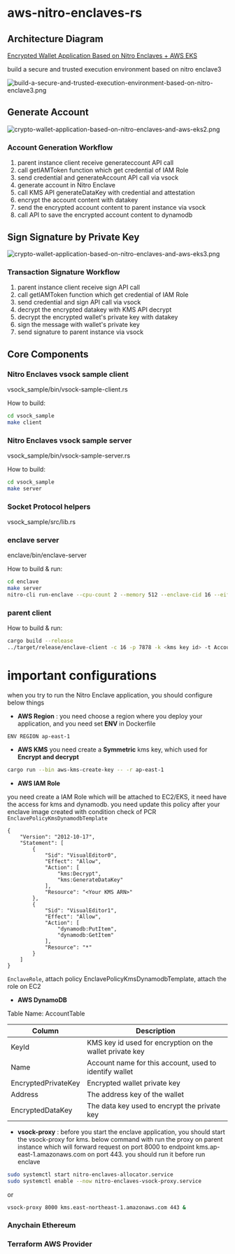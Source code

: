 # aws-nitro-enclaves-rs

## Architecture Diagram
[Encrypted Wallet Application Based on Nitro Enclaves + AWS EKS](https://aws.amazon.com/cn/blogs/china/crypto-wallet-application-based-on-nitro-enclaves-and-aws-eks/)

build a secure and trusted execution environment based on nitro enclave3

![build-a-secure-and-trusted-execution-environment-based-on-nitro-enclave3.png](docs%2Fimages%2Fbuild-a-secure-and-trusted-execution-environment-based-on-nitro-enclave3.png)

## Generate Account
![crypto-wallet-application-based-on-nitro-enclaves-and-aws-eks2.png](docs%2Fimages%2Fcrypto-wallet-application-based-on-nitro-enclaves-and-aws-eks2.png)

### Account Generation Workflow

1. parent instance client receive generateccount API call
2. call getlAMToken function which get credential of IAM Role
3. send credential and generateAccount API call via vsock
4. generate account in Nitro Enclave
5. call KMS API generateDataKey with credential and attestation
6. encrypt the account content with datakey
7. send the encrypted account content to parent instance via vsock
8. call API to save the encrypted account content to dynamodb

## Sign Signature by Private Key
![crypto-wallet-application-based-on-nitro-enclaves-and-aws-eks3.png](docs%2Fimages%2Fcrypto-wallet-application-based-on-nitro-enclaves-and-aws-eks3.png)

### Transaction Signature Workflow

1. parent instance client receive sign API call
2. call getlAMToken function which get credential of IAM Role
3. send credential and sign API call via vsock
4. decrypt the encrypted datakey with KMS API decrypt
5. decrypt the encrypted wallet's private key with datakey
6. sign the message with wallet's private key
7. send signature to parent instance via vsock

## Core Components
### Nitro Enclaves vsock sample client
vsock_sample/bin/vsock-sample-client.rs

How to build:
```sh
cd vsock_sample
make client
```

### Nitro Enclaves vsock sample server
vsock_sample/bin/vsock-sample-server.rs

How to build:
```sh
cd vsock_sample
make server
```

### Socket Protocol helpers
vsock_sample/src/lib.rs

### enclave server
enclave/bin/enclave-server

How to build & run:
```sh
cd enclave
make server
nitro-cli run-enclave --cpu-count 2 --memory 512 --enclave-cid 16 --eif-path enclave-server.eif --debug-mode
```

### parent client
How to build & run:
```sh
cargo build --release
../target/release/enclave-client -c 16 -p 7878 -k <kms key id> -t AccountTable
```

# important configurations
when you try to run the Nitro Enclave application, you should configure below things

- **AWS Region** : you need choose a region where you deploy your application, and you need set **ENV** in Dockerfile
```
ENV REGION ap-east-1
```

- **AWS KMS**
you need create a **Symmetric** kms key, which used for **Encrypt and decrypt**
```sh
cargo run --bin aws-kms-create-key -- -r ap-east-1
```

- **AWS IAM Role**
 
you need create a IAM Role which will be attached to EC2/EKS, it need have the access for kms and dynamodb. you need update this policy after your enclave image created with condition check of PCR
`EnclavePolicyKmsDynamodbTemplate`
```
{
    "Version": "2012-10-17",
    "Statement": [
        {
            "Sid": "VisualEditor0",
            "Effect": "Allow",
            "Action": [
                "kms:Decrypt",
                "kms:GenerateDataKey"
            ],
            "Resource": "<Your KMS ARN>"
        },
        {
            "Sid": "VisualEditor1",
            "Effect": "Allow",
            "Action": [
                "dynamodb:PutItem",
                "dynamodb:GetItem"
            ],
            "Resource": "*"
        }
    ]
}
```

`EnclaveRole`, attach policy EnclavePolicyKmsDynamodbTemplate, attach the role on EC2

- **AWS DynamoDB**

 Table Name:  AccountTable 


| Column               | Description                                         |
| -------------------- | --------------------------------------------------- |
| KeyId                | KMS key id used for encryption on the wallet private key |
| Name                 | Account name for this account, used to identify wallet |
| EncryptedPrivateKey  | Encrypted wallet private key                        |
| Address              | The address key of the wallet                       |
| EncryptedDataKey     | The data key used to encrypt the private key        |


- **vsock-proxy** : before you start the enclave application, you should start the vsock-proxy for kms. below command with run the proxy on parent instance which will forward request on port 8000 to endpoint kms.ap-east-1.amazonaws.com on port 443. you should run it before run enclave
```sh
sudo systemctl start nitro-enclaves-allocator.service
sudo systemctl enable --now nitro-enclaves-vsock-proxy.service
``` 
or
```sh
vsock-proxy 8000 kms.east-northeast-1.amazonaws.com 443 &
```

### Anychain Ethereum
### Terraform AWS Provider
